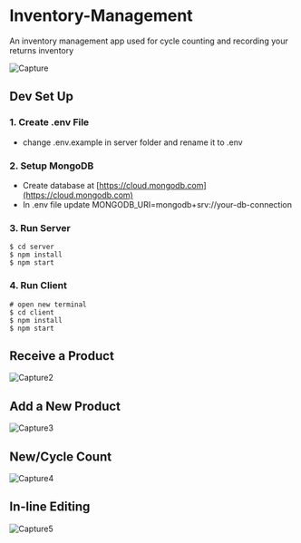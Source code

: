 # Inventory-Management
An inventory management app used for cycle counting and recording your returns inventory

![Capture](https://user-images.githubusercontent.com/69001161/234136792-ed63c1b2-ac37-4dfa-89b8-f1c04b4f2ce1.PNG)

## Dev Set Up
### 1. Create .env File

- change .env.example in server folder and rename it to .env

### 2. Setup MongoDB

  - Create database at [https://cloud.mongodb.com](https://cloud.mongodb.com)
  - In .env file update MONGODB_URI=mongodb+srv://your-db-connection

### 3. Run Server

```
$ cd server
$ npm install
$ npm start
```

### 4. Run Client

```
# open new terminal
$ cd client
$ npm install
$ npm start
```
## Receive a Product
![Capture2](https://user-images.githubusercontent.com/69001161/234270104-9fb2a473-fae6-490e-aa26-8e4043cc7acd.PNG)

## Add a New Product
![Capture3](https://user-images.githubusercontent.com/69001161/234270109-134229a4-e075-41d4-8ed0-b855ac3283e8.PNG)

## New/Cycle Count
![Capture4](https://user-images.githubusercontent.com/69001161/234270111-b1ad4716-4bfb-41f8-8cc2-2fac2796812d.PNG)

## In-line Editing
![Capture5](https://user-images.githubusercontent.com/69001161/234270116-2962d053-be62-45e6-b241-f83368e0baa1.PNG)


